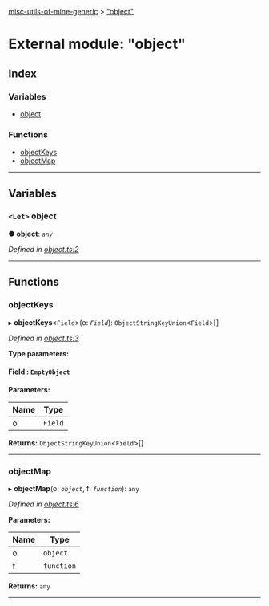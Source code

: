 [misc-utils-of-mine-generic](../README.md) > ["object"](../modules/_object_.md)

# External module: "object"

## Index

### Variables

* [object](_object_.md#object)

### Functions

* [objectKeys](_object_.md#objectkeys)
* [objectMap](_object_.md#objectmap)

---

## Variables

<a id="object"></a>

### `<Let>` object

**● object**: *`any`*

*Defined in [object.ts:2](https://github.com/cancerberoSgx/misc-utils-of-mine/blob/217bd9b/misc-utils-of-mine-generic/src/object.ts#L2)*

___

## Functions

<a id="objectkeys"></a>

###  objectKeys

▸ **objectKeys**<`Field`>(o: *`Field`*): `ObjectStringKeyUnion`<`Field`>[]

*Defined in [object.ts:3](https://github.com/cancerberoSgx/misc-utils-of-mine/blob/217bd9b/misc-utils-of-mine-generic/src/object.ts#L3)*

**Type parameters:**

#### Field :  `EmptyObject`
**Parameters:**

| Name | Type |
| ------ | ------ |
| o | `Field` |

**Returns:** `ObjectStringKeyUnion`<`Field`>[]

___
<a id="objectmap"></a>

###  objectMap

▸ **objectMap**(o: *`object`*, f: *`function`*): `any`

*Defined in [object.ts:6](https://github.com/cancerberoSgx/misc-utils-of-mine/blob/217bd9b/misc-utils-of-mine-generic/src/object.ts#L6)*

**Parameters:**

| Name | Type |
| ------ | ------ |
| o | `object` |
| f | `function` |

**Returns:** `any`

___

